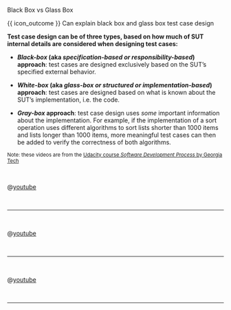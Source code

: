 <span id="title">Black Box vs Glass Box</span>

<span id="prereqs"></span>

<span id="outcomes">{{ icon_outcome }} Can explain black box and glass box test case design</span>

<div id="body">

**Test case design can be of three types, based on how much of SUT internal details are considered when designing test cases:**

* **_Black-box_ (aka _specification-based or responsibility-based_) approach**: test cases are designed exclusively based on the SUT’s specified external behavior.

* **_White-box_ (aka _glass-box or structured or implementation-based_) approach**: test cases are designed based on what is known about the SUT’s implementation, i.e. the code.

* **_Gray-box_ approach**: test case design uses _some_ important information about the implementation. For example, if the implementation of a sort operation uses different algorithms to sort lists shorter than 1000 items and lists longer than 1000 items, more meaningful test cases can then be added to verify the correctness of both algorithms.


<panel type="seamless" header="{{ icon_video }} %%Black-box and white-box testing%%"> 

<sub>Note: these videos are from the [Udacity course _Software Development Process_ by Georgia Tech](https://www.udacity.com/course/software-development-process--ud805)</sub>

<tabs> 
  <tab header="{{ icon_video }} Black-box vs White-box testing">
 
@[youtube](jRwwb7iaRsU)

  <hr></tab>
  <tab header="{{ icon_video }} Black-box testing example">
 
@[youtube](6pbB37nFUZw)

  <hr></tab>
  <tab header="{{ icon_video }} White-box testing example">
 
@[youtube](KIAkoae6_jE)

  <hr></tab>

</tabs>
</panel>

</div>

<div id="extras">
</div>